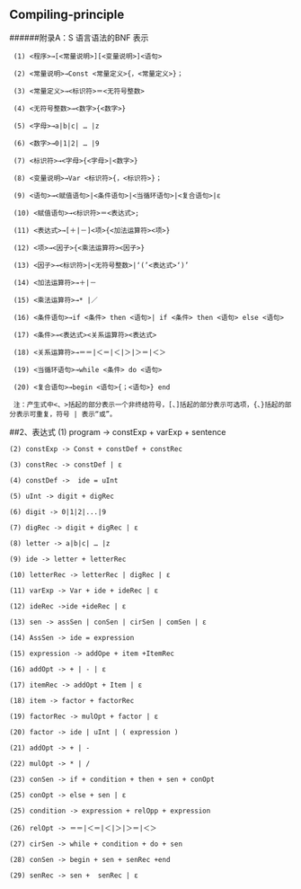## Compiling-principle
######附录A：S 语言语法的BNF 表示

     (1) <程序>→[<常量说明>][<变量说明>]<语句>
     
     (2) <常量说明>→Const <常量定义>{，<常量定义>}；
     
     (3) <常量定义>→<标识符>＝<无符号整数>
     
     (4) <无符号整数>→<数字>{<数字>}
     
     (5) <字母>→a|b|c| … |z
     
     (6) <数字>→0|1|2| … |9
     
     (7) <标识符>→<字母>{<字母>|<数字>}
     
     (8) <变量说明>→Var <标识符>{，<标识符>}；
     
     (9) <语句>→<赋值语句>|<条件语句>|<当循环语句>|<复合语句>|ε
     
     (10) <赋值语句>→<标识符>＝<表达式>;
     
     (11) <表达式>→[＋|－]<项>{<加法运算符><项>}
     
     (12) <项>→<因子>{<乘法运算符><因子>}
     
     (13) <因子>→<标识符>|<无符号整数>|‘(’<表达式>‘)’
     
     (14) <加法运算符>→＋|－
     
     (15) <乘法运算符>→* |／
     
     (16) <条件语句>→if <条件> then <语句>| if <条件> then <语句> else <语句>
     
     (17) <条件>→<表达式><关系运算符><表达式>
     
     (18) <关系运算符>→＝＝|＜＝|＜|＞|＞＝|＜＞
     
     (19) <当循环语句>→while <条件> do <语句>
     
     (20) <复合语句>→begin <语句>{；<语句>} end
     
     注：产生式中<、>括起的部分表示一个非终结符号，[、]括起的部分表示可选项，{、}括起的部分表示可重复，符号 | 表示“或”。
     
   ##2、表达式
    (1) program -> constExp + varExp + sentence
    
    (2) constExp -> Const + constDef + constRec
    
    (3) constRec -> constDef | ε 
    
    (4) constDef ->  ide = uInt
    
    (5) uInt -> digit + digRec
    
    (6) digit -> 0|1|2|...|9
    
    (7) digRec -> digit + digRec | ε
    
    (8) letter -> a|b|c| … |z
    
    (9) ide -> letter + letterRec
    
    (10) letterRec -> letterRec | digRec | ε
    
    (11) varExp -> Var + ide + ideRec | ε
    
    (12) ideRec ->ide +ideRec | ε
    
    (13) sen -> assSen | conSen | cirSen | comSen | ε
    
    (14) AssSen -> ide = expression
    
    (15) expression -> addOpe + item +ItemRec
    
    (16) addOpt -> + | - | ε
    
    (17) itemRec -> addOpt + Item | ε
    
    (18) item -> factor + factorRec
    
    (19) factorRec -> mulOpt + factor | ε
    
    (20) factor -> ide | uInt | ( expression )
    
    (21) addOpt -> + | -
    
    (22) mulOpt -> * | /
    
    (23) conSen -> if + condition + then + sen + conOpt
    
    (25) conOpt -> else + sen | ε
    
    (25) condition -> expression + relOpp + expression
    
    (26) relOpt -> ＝＝|＜＝|＜|＞|＞＝|＜＞
    
    (27) cirSen -> while + condition + do + sen 
    
    (28) conSen -> begin + sen + senRec +end
    
    (29) senRec -> sen +  senRec | ε

    
    
